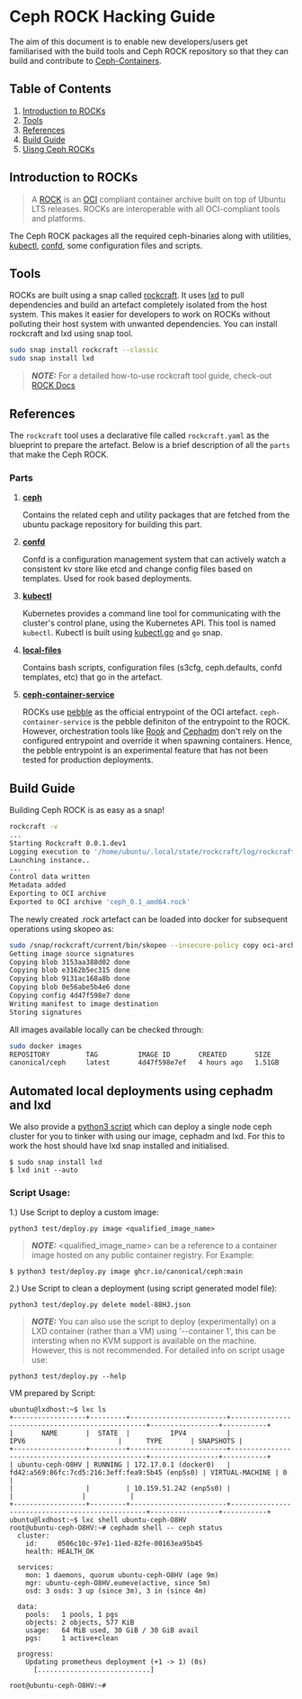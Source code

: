 # Ceph ROCK Hacking Guide
The aim of this document is to enable new developers/users get familiarised with the build tools and Ceph ROCK repository so that they can build and contribute to [Ceph-Containers](https://github.com/canonical/ceph-containers).

## Table of Contents
1. [Introduction to ROCKs](#introduction-to-rocks)
2. [Tools](#tools)
3. [References](#references)
4. [Build Guide](#build-guide)
6. [Uisng Ceph ROCKs](#using-ceph-rocks)

## Introduction to ROCKs
> A [ROCK](https://canonical-rockcraft.readthedocs-hosted.com/en/latest/explanation/rocks/) is an [OCI](https://en.wikipedia.org/wiki/Open_Container_Initiative) compliant container archive built on top of Ubuntu LTS releases. ROCKs are interoperable with all OCI-compliant tools and platforms.

The Ceph ROCK packages all the required ceph-binaries along with utilities, [kubectl](https://kubernetes.io/docs/reference/kubectl/), [confd](https://github.com/kelseyhightower/confd), some configuration files and scripts.

## Tools
ROCKs are built using a snap called [rockcraft](https://github.com/canonical/rockcraft). It uses [lxd](https://github.com/canonical/lxd) to pull dependencies and build an artefact completely isolated from the host system. This makes it easier for developers to work on ROCKs without polluting their host system with unwanted dependencies.
You can install rockcraft and lxd using snap tool.
```bash
sudo snap install rockcraft --classic
sudo snap install lxd
```

> **_NOTE:_**
For a detailed how-to-use rockcraft tool guide, check-out [ROCK Docs](https://canonical-rockcraft.readthedocs-hosted.com/en/latest/)

## References
The `rockcraft` tool uses a declarative file called `rockcraft.yaml` as the blueprint to prepare the artefact. Below is a brief description of all the `parts` that make the Ceph ROCK.

### Parts
1. **[ceph](rockcraft.yaml#L26)**

    Contains the related ceph and utility packages that are fetched from the ubuntu package repository for building this part.

2. **[confd](rockcraft.yaml#L76)**

    Confd is a configuration management system that can actively watch a consistent kv store like etcd and change config files based on templates. Used for rook based deployments.

3. **[kubectl](rockcraft.yaml#L86)**

    Kubernetes provides a command line tool for communicating with the cluster's control plane, using the Kubernetes API. This tool is named `kubectl`. Kubectl is built using [kubectl.go](kubectl/kubectl.go) and `go` snap.

4. **[local-files](rockcraft.yaml#L93)**

    Contains bash scripts, configuration files (s3cfg, ceph.defaults, confd templates, etc) that go in the artefact.

5. **[ceph-container-service](rockcraft.yaml#L19)**

    ROCKs use [pebble](https://github.com/canonical/pebble) as the official entrypoint of the OCI artefact. `ceph-container-service` is the pebble definiton of the entrypoint to the ROCK. However, orchestration tools like [Rook](https://rook.io/) and [Cephadm](https://docs.ceph.com/en/latest/cephadm/) don't rely on the configured entrypoint and override it when spawning containers. Hence, the pebble entrypoint is an experimental feature that has not been tested for production deployments.


## Build Guide
Building Ceph ROCK is as easy as a snap!
```bash
rockcraft -v
...
Starting Rockcraft 0.0.1.dev1
Logging execution to '/home/ubuntu/.local/state/rockcraft/log/rockcraft-20230904-104703.679764.log'
Launching instance..
...
Control data written
Metadata added
Exporting to OCI archive
Exported to OCI archive 'ceph_0.1_amd64.rock'
```

The newly created .rock artefact can be loaded into docker for subsequent operations using skopeo as:
```bash
sudo /snap/rockcraft/current/bin/skopeo --insecure-policy copy oci-archive:ceph_0.1_amd64.rock docker-daemon:canonical/ceph:latest
Getting image source signatures
Copying blob 3153aa388d02 done  
Copying blob e3162b5ec315 done  
Copying blob 9131ac168a8b done  
Copying blob 0e56abe5b4e6 done  
Copying config 4d47f598e7 done  
Writing manifest to image destination
Storing signatures
```

All images available locally can be checked through:
```bash
sudo docker images
REPOSITORY         TAG          IMAGE ID       CREATED       SIZE
canonical/ceph     latest       4d47f598e7ef   4 hours ago   1.51GB
```

## Automated local deployments using cephadm and lxd

We also provide a [python3 script](test/deploy.py) which can deploy a single node ceph cluster for you to tinker with using our image, cephadm and lxd. For this to work the host should have lxd snap installed and initialised.

```
$ sudo snap install lxd
$ lxd init --auto
```

### Script Usage:
1.) Use Script to deploy a custom image:
```
python3 test/deploy.py image <qualified_image_name>
```
> **_NOTE:_**
<qualified_image_name> can be a reference to a container image hosted on any public container registry.
For Example:
```
$ python3 test/deploy.py image ghcr.io/canonical/ceph:main
```
2.) Use Script to clean a deployment (using script generated model file):
```
python3 test/deploy.py delete model-88HJ.json
```

> **_NOTE:_**
You can also use the script to deploy (experimentally) on a LXD container (rather than a VM) using '--container 1', this can be intersting when no KVM support is available on the machine. However, this is not recommended.
For detailed info on script usage use:
```
python3 test/deploy.py --help
```

VM prepared by Script: 
```
ubuntu@lxdhost:~$ lxc ls
+------------------+---------+------------------------+-------------------------------------------------+-----------------+-----------+
|       NAME       |  STATE  |          IPV4          |                      IPV6                       |      TYPE       | SNAPSHOTS |
+------------------+---------+------------------------+-------------------------------------------------+-----------------+-----------+
| ubuntu-ceph-O8HV | RUNNING | 172.17.0.1 (docker0)   | fd42:a569:86fc:7cd5:216:3eff:fea9:5b45 (enp5s0) | VIRTUAL-MACHINE | 0         |
|                  |         | 10.159.51.242 (enp5s0) |                                                 |                 |           |
+------------------+---------+------------------------+-------------------------------------------------+-----------------+-----------+
ubuntu@lxdhost:~$ lxc shell ubuntu-ceph-O8HV 
root@ubuntu-ceph-O8HV:~# cephadm shell -- ceph status
  cluster:
    id:     0506c10c-97e1-11ed-82fe-00163ea95b45
    health: HEALTH_OK
 
  services:
    mon: 1 daemons, quorum ubuntu-ceph-O8HV (age 9m)
    mgr: ubuntu-ceph-O8HV.eumeve(active, since 5m)
    osd: 3 osds: 3 up (since 3m), 3 in (since 4m)
 
  data:
    pools:   1 pools, 1 pgs
    objects: 2 objects, 577 KiB
    usage:   64 MiB used, 30 GiB / 30 GiB avail
    pgs:     1 active+clean
 
  progress:
    Updating prometheus deployment (+1 -> 1) (0s)
      [............................] 
 
root@ubuntu-ceph-O8HV:~#
```
